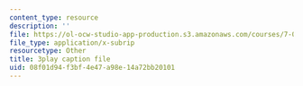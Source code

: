 ```yaml
---
content_type: resource
description: ''
file: https://ol-ocw-studio-app-production.s3.amazonaws.com/courses/7-012-introduction-to-biology-fall-2004/08f01d94f3bf4e47a98e14a72bb20101_Eqom7VcaEKI.srt
file_type: application/x-subrip
resourcetype: Other
title: 3play caption file
uid: 08f01d94-f3bf-4e47-a98e-14a72bb20101
---
```

